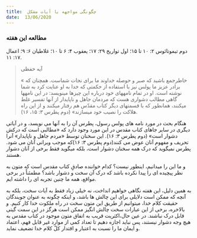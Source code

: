 ```yaml
---
title:  چگونگی مواجهه با آیات مشکل
date:  13/06/2020
---
```


### مطالعه این هفته
دوم تیموتائوس ۲: ۱۰ تا ۱۵؛ اول تواریخ ۲۹: ۱۷؛ یعقوب ۴: ۶ تا ۱۰؛ غلاطیان ۶: ۹؛ اعمال ۱۷: ۱۱.

> <p>آیه حفظی</p>
> « خاطرجمع باشید که صبر و حوصله خداوند ما برای نجات شماست. همچنان که برادر عزیز ما پولس نیز با استفاده از حکمتی که خدا به او عنایت کرد به شما نوشته است. او در تمام نامههای خود درباره این چیزها مینویسد: در این نامهها گاهی مطالب دشواری هست که مردمان جاهل و ناپایدار از آنها تفسیر غلط میکنند، همانطور که با قسمتهای دیگر کتاب مقدّس هم رفتار میکنند و از این راه هلاکت را نصیب خود میسازند» (دوم پطرس ۳: ۱۵، ۱۶).

هنگام بحث در مورد نامه های پولس رسول، پطرس آن را به آنها می نویسد، و در آیاتی دیگری در سایر جاهای کتاب مقدس در این مورد وجود دارد که «مطالبی است که درکش دشوار است» (دوم پطرس ۳: ۱۶). این سخنان توسط «مردم جاهل و ناپایدار» آنرا تحریف و مفهوم آنان عوض می کنند(دوم پطرس ۳: ۱۶)که موجب ویرانی آنان می شود. پطرس نمیگوید که درک همه سخنان دشوار است، بلکه میگوید فقط برخی از آنان دشوار هستند.

و ما این را میدانیم، اینطور نیست؟ کدام خواننده صادقِ کتاب مقدس است که متون به نظر پیچیده ای را پیدا نکرده باشد که درک آن سخت و دشوار باشد؟ مطمئناً در برخی مواقع، همه ما چنین تجربه ای را داشته ایم.

به همین دلیل، این هفته نگاهی خواهیم انداخت، نه خیلی زیاد فقط به آیات سخت، بلکه به آنچه که ممکن است دلایلی برای این چالش ها باشد، و اینکه چگونه به عنوان جویندگان حقیقت کلام خدا، میتوانیم از طریق این متون سخت در راه ملکوت خدا کار کنیم. و بالاخره، برخی از این عبارات سخت چالش انگیز ممکن است هرگز در این سمت گیتی قابل درک نباشند. در عین حال،اکثریت قریب به اتفاق متون موجود در کتاب مقدس به هیچ وجه دشوار نیستند، پس نباید اجازه دهیم تا تعداد کمی از موارد غیر قابل فهم، اعتماد و ایمان  ما را نسبت به اعتبار و اقتدار کلّ کلام خدا تضعیف نماید.